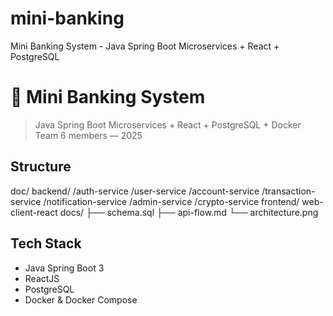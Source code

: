 # mini-banking
Mini Banking System - Java Spring Boot Microservices + React + PostgreSQL
# 🏦 Mini Banking System
> Java Spring Boot Microservices + React + PostgreSQL + Docker  
> Team 6 members — 2025

## Structure
doc/
backend/
/auth-service
/user-service
/account-service
/transaction-service
/notification-service
/admin-service
/crypto-service
frontend/
web-client-react
docs/
 ├── schema.sql
 ├── api-flow.md
 └── architecture.png

## Tech Stack
- Java Spring Boot 3
- ReactJS
- PostgreSQL
- Docker & Docker Compose
